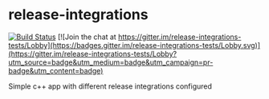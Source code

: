 # release-integrations

[![Build Status](https://travis-ci.org/ngsintegrator/release-integrations-tests.svg?branch=master)](https://travis-ci.org/ngsintegrator/release-integrations-tests)
[![Join the chat at https://gitter.im/release-integrations-tests/Lobby](https://badges.gitter.im/release-integrations-tests/Lobby.svg)](https://gitter.im/release-integrations-tests/Lobby?utm_source=badge&utm_medium=badge&utm_campaign=pr-badge&utm_content=badge)

Simple c++ app with different release integrations configured
